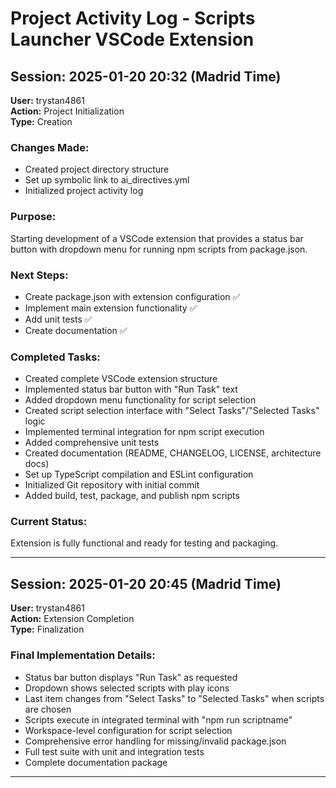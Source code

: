 # Project Activity Log - Scripts Launcher VSCode Extension

## Session: 2025-01-20 20:32 (Madrid Time)
**User:** trystan4861  
**Action:** Project Initialization  
**Type:** Creation  

### Changes Made:
- Created project directory structure
- Set up symbolic link to ai_directives.yml
- Initialized project activity log

### Purpose:
Starting development of a VSCode extension that provides a status bar button with dropdown menu for running npm scripts from package.json.

### Next Steps:
- Create package.json with extension configuration ✅
- Implement main extension functionality ✅
- Add unit tests ✅
- Create documentation ✅

### Completed Tasks:
- Created complete VSCode extension structure
- Implemented status bar button with "Run Task" text
- Added dropdown menu functionality for script selection
- Created script selection interface with "Select Tasks"/"Selected Tasks" logic
- Implemented terminal integration for npm script execution
- Added comprehensive unit tests
- Created documentation (README, CHANGELOG, LICENSE, architecture docs)
- Set up TypeScript compilation and ESLint configuration
- Initialized Git repository with initial commit
- Added build, test, package, and publish npm scripts

### Current Status:
Extension is fully functional and ready for testing and packaging.

---

## Session: 2025-01-20 20:45 (Madrid Time)
**User:** trystan4861  
**Action:** Extension Completion  
**Type:** Finalization  

### Final Implementation Details:
- Status bar button displays "Run Task" as requested
- Dropdown shows selected scripts with play icons
- Last item changes from "Select Tasks" to "Selected Tasks" when scripts are chosen
- Scripts execute in integrated terminal with "npm run scriptname"
- Workspace-level configuration for script selection
- Comprehensive error handling for missing/invalid package.json
- Full test suite with unit and integration tests
- Complete documentation package

---